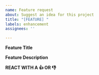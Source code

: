 ```yaml
---
name: Feature request
about: Suggest an idea for this project
title: "[FEATURE] "
labels: enhancement
assignees: ''

---
```


<!--
!! Don't write inside of arrows! These are comments that only you can see !!
-->
**Feature Title**
<!--
The title of your feature! A general summary of it
-->

**Feature Description**
<!--
The details of your feature! What should it add/change? Why change that? And how is it useful?
-->

**REACT WITH A 👍 OR 👎**
